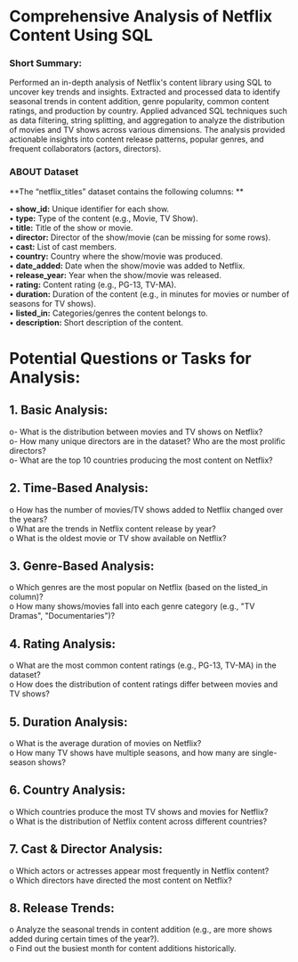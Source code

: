 # Comprehensive Analysis of Netflix Content Using SQL  

### Short Summary:  
Performed an in-depth analysis of Netflix's content library using SQL to uncover key trends and insights. Extracted and processed data to identify seasonal trends in content addition, genre popularity, common content ratings, and production by country. Applied advanced SQL techniques such as data filtering, string splitting, and aggregation to analyze the distribution of movies and TV shows across various dimensions. The analysis provided actionable insights into content release patterns, popular genres, and frequent collaborators (actors, directors).

### ABOUT Dataset
**The “netflix_titles” dataset contains the following columns:  **

•	**show_id:** Unique identifier for each show.  
•	**type:**  Type of the content (e.g., Movie, TV Show).  
•	**title:**  Title of the show or movie.  
•	**director:**  Director of the show/movie (can be missing for some rows).   
•	**cast:**  List of cast members.  
•	**country:**  Country where the show/movie was produced.    
•	**date_added:**  Date when the show/movie was added to Netflix.  
•	**release_year:**  Year when the show/movie was released.  
•	**rating:**  Content rating (e.g., PG-13, TV-MA).  
•	**duration:**  Duration of the content (e.g., in minutes for movies or number of seasons for TV shows).  
•	**listed_in:**  Categories/genres the content belongs to.  
•	**description:**  Short description of the content.

#  Potential Questions or Tasks for Analysis:  
## 1.	Basic Analysis:
o-	What is the distribution between movies and TV shows on Netflix?  
o-	How many unique directors are in the dataset? Who are the most prolific directors?  
o-	What are the top 10 countries producing the most content on Netflix?  

## 2.	Time-Based Analysis:
o	How has the number of movies/TV shows added to Netflix changed over the years?  
o	What are the trends in Netflix content release by year?  
o	What is the oldest movie or TV show available on Netflix?

## 3.	Genre-Based Analysis:
o	Which genres are the most popular on Netflix (based on the listed_in column)?  
o	How many shows/movies fall into each genre category (e.g., "TV Dramas", "Documentaries")?

## 4.	Rating Analysis:
o	What are the most common content ratings (e.g., PG-13, TV-MA) in the dataset?  
o	How does the distribution of content ratings differ between movies and TV shows?
	
## 5.	Duration Analysis:
o	What is the average duration of movies on Netflix?  
o	How many TV shows have multiple seasons, and how many are single-season shows?

## 6.	Country Analysis:
o	Which countries produce the most TV shows and movies for Netflix?  
o	What is the distribution of Netflix content across different countries?

## 7.	Cast & Director Analysis:  
o	Which actors or actresses appear most frequently in Netflix content?  
o	Which directors have directed the most content on Netflix?

## 8.	Release Trends:
o	Analyze the seasonal trends in content addition (e.g., are more shows added during certain times of the year?).  
o	Find out the busiest month for content additions historically.
